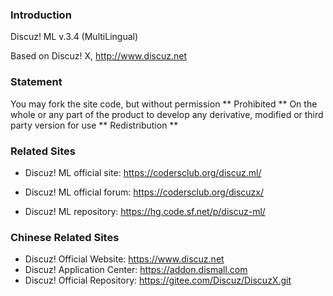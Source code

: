 ### **Introduction**

Discuz! ML v.3.4 (MultiLingual)

Based on Discuz! X, http://www.discuz.net

### **Statement**
You may fork the site code, but without permission ** Prohibited ** On the whole or any part of the product to develop any derivative, modified or third party version for use ** Redistribution **

### **Related Sites**
 
- Discuz! ML official site: https://codersclub.org/discuz.ml/
- Discuz! ML official forum: https://codersclub.org/discuzx/

- Discuz! ML repository: https://hg.code.sf.net/p/discuz-ml/

### **Chinese Related Sites**

- Discuz! Official Website: https://www.discuz.net
- Discuz! Application Center: https://addon.dismall.com
- Discuz! Official Repository: https://gitee.com/Discuz/DiscuzX.git
